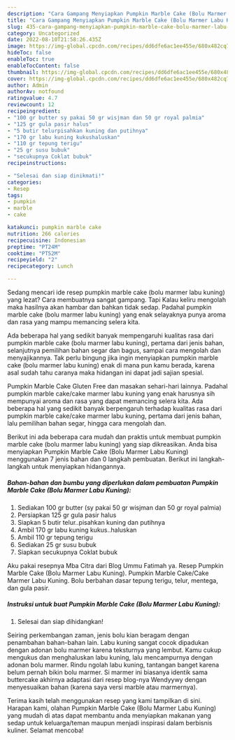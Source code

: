 ```yaml
---
description: "Cara Gampang Menyiapkan Pumpkin Marble Cake (Bolu Marmer Labu Kuning) yang Lezat Sekali"
title: "Cara Gampang Menyiapkan Pumpkin Marble Cake (Bolu Marmer Labu Kuning) yang Lezat Sekali"
slug: 435-cara-gampang-menyiapkan-pumpkin-marble-cake-bolu-marmer-labu-kuning-yang-lezat-sekali
category: Uncategorized
date: 2022-08-10T21:58:26.435Z
image: https://img-global.cpcdn.com/recipes/dd6dfe6ac1ee455e/680x482cq70/pumpkin-marble-cake-bolu-marmer-labu-kuning-foto-resep-utama.jpg
hideToc: false
enableToc: true
enableTocContent: false
thumbnail: https://img-global.cpcdn.com/recipes/dd6dfe6ac1ee455e/680x482cq70/pumpkin-marble-cake-bolu-marmer-labu-kuning-foto-resep-utama.jpg
cover: https://img-global.cpcdn.com/recipes/dd6dfe6ac1ee455e/680x482cq70/pumpkin-marble-cake-bolu-marmer-labu-kuning-foto-resep-utama.jpg
author: Admin
authorAv: notfound
ratingvalue: 4.7
reviewcount: 12
recipeingredient:
- "100 gr butter sy pakai 50 gr wisjman dan 50 gr royal palmia"
- "125 gr gula pasir halus"
- "5 butir telurpisahkan kuning dan putihnya"
- "170 gr labu kuning kukushaluskan"
- "110 gr tepung terigu"
- "25 gr susu bubuk"
- "secukupnya Coklat bubuk"
recipeinstructions:

- "Selesai dan siap dinikmati!"
categories:
- Resep
tags:
- pumpkin
- marble
- cake

katakunci: pumpkin marble cake 
nutrition: 266 calories
recipecuisine: Indonesian
preptime: "PT24M"
cooktime: "PT52M"
recipeyield: "2"
recipecategory: Lunch

---
```



Sedang mencari ide resep pumpkin marble cake (bolu marmer labu kuning) yang lezat? Cara membuatnya sangat gampang. Tapi Kalau keliru mengolah maka hasilnya akan hambar dan bahkan tidak sedap. Padahal pumpkin marble cake (bolu marmer labu kuning) yang enak selayaknya punya aroma dan rasa yang mampu memancing selera kita.


Ada beberapa hal yang sedikit banyak mempengaruhi kualitas rasa dari pumpkin marble cake (bolu marmer labu kuning), pertama dari jenis bahan, selanjutnya pemilihan bahan segar dan bagus, sampai cara mengolah dan menyajikannya. Tak perlu bingung jika ingin menyiapkan pumpkin marble cake (bolu marmer labu kuning) enak di mana pun kamu berada, karena asal sudah tahu caranya maka hidangan ini dapat jadi sajian spesial.

Pumpkin Marble Cake Gluten Free dan masakan sehari-hari lainnya. Padahal pumpkin marble cake/cake marmer labu kuning yang enak harusnya sih mempunyai aroma dan rasa yang dapat memancing selera kita. Ada beberapa hal yang sedikit banyak berpengaruh terhadap kualitas rasa dari pumpkin marble cake/cake marmer labu kuning, pertama dari jenis bahan, lalu pemilihan bahan segar, hingga cara mengolah dan.


Berikut ini ada beberapa cara mudah dan praktis untuk membuat pumpkin marble cake (bolu marmer labu kuning) yang siap dikreasikan. Anda bisa menyiapkan Pumpkin Marble Cake (Bolu Marmer Labu Kuning) menggunakan 7 jenis bahan dan 0 langkah pembuatan. Berikut ini langkah-langkah untuk menyiapkan hidangannya.

<!--inarticleads1-->

##### Bahan-bahan dan bumbu yang diperlukan dalam pembuatan Pumpkin Marble Cake (Bolu Marmer Labu Kuning):

1. Sediakan 100 gr butter (sy pakai 50 gr wisjman dan 50 gr royal palmia)
1. Persiapkan 125 gr gula pasir halus
1. Siapkan 5 butir telur..pisahkan kuning dan putihnya
1. Ambil 170 gr labu kuning kukus..haluskan
1. Ambil 110 gr tepung terigu
1. Sediakan 25 gr susu bubuk
1. Siapkan secukupnya Coklat bubuk


Aku pakai resepnya Mba Citra dari Blog Ummu Fatimah ya. Resep Pumpkin Marble Cake (Bolu Marmer Labu Kuning). Pumpkin Marble Cake/Cake Marmer Labu Kuning. Bolu berbahan dasar tepung terigu, telur, mentega, dan gula pasir. 

<!--inarticleads2-->

##### Instruksi untuk buat Pumpkin Marble Cake (Bolu Marmer Labu Kuning):


1. Selesai dan siap dihidangkan!

Seiring perkembangan zaman, jenis bolu kian beragam dengan penambahan bahan-bahan lain. Labu kuning sangat cocok dipadukan dengan adonan bolu marmer karena teksturnya yang lembut. Kamu cukup mengukus dan menghaluskan labu kuning, lalu mencampurnya dengan adonan bolu marmer. Rindu ngolah labu kuning, tantangan banget karena belum pernah bikin bolu marmer. Si marmer ini biasanya identik sama buttercake akhirnya adaptasi dari resep blog-nya Wendyywy dengan menyesuaikan bahan (karena saya versi marble atau marmernya). 

Terima kasih telah menggunakan resep yang kami tampilkan di sini. Harapan kami, olahan Pumpkin Marble Cake (Bolu Marmer Labu Kuning) yang mudah di atas dapat membantu anda menyiapkan makanan yang sedap untuk keluarga/teman maupun menjadi inspirasi dalam berbisnis kuliner. Selamat mencoba!
